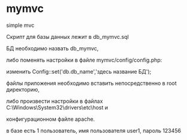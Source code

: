 # mymvc
simple mvc

Скрипт для базы данных лежит в db_mymvc.sql 

БД необходимо назвать db_mymvc, 

либо поменять настройки в файле mymvc/config/config.php:

изменить Config::set('db.db_name','здесь название БД');

файлы приложения необходимо вставить непосредственно в  root директорию, 

либо произвести настройки в файлах C:\Windows\System32\drivers\etc\host и

конфигурационном файле apache.


в базе есть 1 пользователь, имя пользователя user1, пароль 123456
